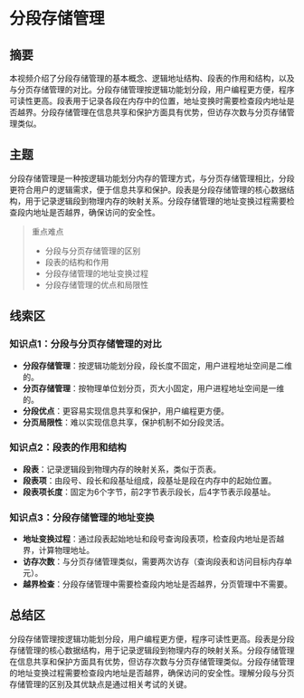 # 分段存储管理

## 摘要

本视频介绍了分段存储管理的基本概念、逻辑地址结构、段表的作用和结构，以及与分页存储管理的对比。分段存储管理按逻辑功能划分段，用户编程更方便，程序可读性更高。段表用于记录各段在内存中的位置，地址变换时需要检查段内地址是否越界。分段存储管理在信息共享和保护方面具有优势，但访存次数与分页存储管理类似。

## 主题

分段存储管理是一种按逻辑功能划分内存的管理方式，与分页存储管理相比，分段更符合用户的逻辑需求，便于信息共享和保护。段表是分段存储管理的核心数据结构，用于记录逻辑段到物理内存的映射关系。分段存储管理的地址变换过程需要检查段内地址是否越界，确保访问的安全性。

> 重点难点
>
> - 分段与分页存储管理的区别
> - 段表的结构和作用
> - 分段存储管理的地址变换过程
> - 分段存储管理的优点和局限性

## 线索区

### 知识点1：分段与分页存储管理的对比

- **分段存储管理**：按逻辑功能划分段，段长度不固定，用户进程地址空间是二维的。
- **分页存储管理**：按物理单位划分页，页大小固定，用户进程地址空间是一维的。
- **分段优点**：更容易实现信息共享和保护，用户编程更方便。
- **分页局限性**：难以实现信息共享，保护机制不如分段灵活。

### 知识点2：段表的作用和结构

- **段表**：记录逻辑段到物理内存的映射关系，类似于页表。
- **段表项**：由段号、段长和段基址组成，段基址是段在内存中的起始位置。
- **段表项长度**：固定为6个字节，前2字节表示段长，后4字节表示段基址。

### 知识点3：分段存储管理的地址变换

- **地址变换过程**：通过段表起始地址和段号查询段表项，检查段内地址是否越界，计算物理地址。
- **访存次数**：与分页存储管理类似，需要两次访存（查询段表和访问目标内存单元）。
- **越界检查**：分段存储管理中需要检查段内地址是否越界，分页管理中不需要。

## 总结区

分段存储管理按逻辑功能划分段，用户编程更方便，程序可读性更高。段表是分段存储管理的核心数据结构，用于记录逻辑段到物理内存的映射关系。分段存储管理在信息共享和保护方面具有优势，但访存次数与分页存储管理类似。分段存储管理的地址变换过程需要检查段内地址是否越界，确保访问的安全性。理解分段与分页存储管理的区别及其优缺点是通过相关考试的关键。